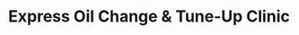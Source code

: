 ---
title: "Express Oil Change & Tune-Up Clinic"
url: /atlanta/express-oil-change-and-tune-up-clinic/
shop: tyres
---